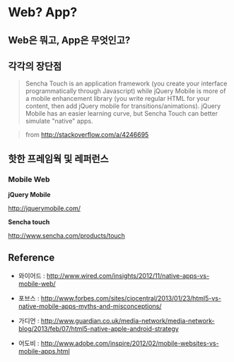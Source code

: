 # Web? App?

## Web은 뭐고, App은 무엇인고?

## 각각의 장단점

> Sencha Touch is an application framework (you create your interface programmatically through Javascript) while jQuery Mobile is more of a mobile enhancement library (you write regular HTML for your content, then add jQuery mobile for transitions/animations). jQuery Mobile has an easier learning curve, but Sencha Touch can better simulate "native" apps.

> from http://stackoverflow.com/a/4246695

## 핫한 프레임웍 및 레퍼런스

### Mobile Web

**jQuery Mobile**

 http://jquerymobile.com/

**Sencha touch**

 http://www.sencha.com/products/touch

## Reference

  * 와이어드 : http://www.wired.com/insights/2012/11/native-apps-vs-mobile-web/

  * 포브스 : http://www.forbes.com/sites/ciocentral/2013/01/23/html5-vs-native-mobile-apps-myths-and-misconceptions/

  * 가디언 : http://www.guardian.co.uk/media-network/media-network-blog/2013/feb/07/html5-native-apple-android-strategy

  * 어도비 : http://www.adobe.com/inspire/2012/02/mobile-websites-vs-mobile-apps.html